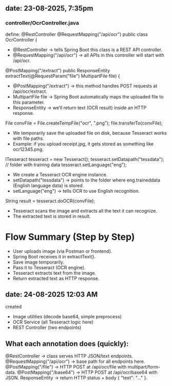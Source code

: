 ## date: 23-08-2025, 7:35pm

### controller/OcrController.java

define:
@RestController
@RequestMapping("/api/ocr")
public class OcrController {

- @RestController → tells Spring Boot this class is a REST API controller.
- @RequestMapping("/api/ocr") → all APIs in this controller will start with /api/ocr.

@PostMapping("/extract")
public ResponseEntity<String> extractText(@RequestParam("file") MultipartFile file) {

- @PostMapping("/extract") → this method handles POST requests at /api/ocr/extract.
- MultipartFile file → Spring Boot automatically maps the uploaded file to this parameter.
- ResponseEntity<String> → we’ll return text (OCR result) inside an HTTP response.

File convFile = File.createTempFile("ocr", ".png");
file.transferTo(convFile);

- We temporarily save the uploaded file on disk, because Tesseract works with file paths.
- Example: if you upload receipt.jpg, it gets stored as something like ocr12345.png.

ITesseract tesseract = new Tesseract();
tesseract.setDatapath("tessdata"); // folder with training data
tesseract.setLanguage("eng");

- We create a Tesseract OCR engine instance.
- setDatapath("tessdata") → points to the folder where eng.traineddata (English language data) is stored.
- setLanguage("eng") → tells OCR to use English recognition.

String result = tesseract.doOCR(convFile);

- Tesseract scans the image and extracts all the text it can recognize.
- The extracted text is stored in result.

# Flow Summary (Step by Step)

- User uploads image (via Postman or frontend).
- Spring Boot receives it in extractText().
- Save image temporarily.
- Pass it to Tesseract (OCR engine).
- Tesseract extracts text from the image.
- Return extracted text as HTTP response.

## date: 24-08-2025 12:03 AM

created 
- Image utilities (decode base64, simple preprocess)
- OCR Service (all Tesseract logic here)
- REST Controller (two endpoints)

## What each annotation does (quickly):
@RestController → class serves HTTP JSON/text endpoints.
@RequestMapping("/api/ocr") → base path for all endpoints here.
@PostMapping("/file") → HTTP POST at /api/ocr/file with multipart/form-data.
@PostMapping("/base64") → HTTP POST at /api/ocr/base64 with JSON.
ResponseEntity<OcrResponse> → return HTTP status + body { "text": "..." }.